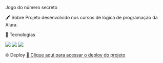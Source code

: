 Jogo do número secreto


🖋️ Sobre
Projeto desenvolvido nos cursos de lógica de programação da Alura.

🚀 Tecnologias
<div>
  <img src="https://img.shields.io/badge/HTML-239120?style=for-the-badge&logo=html5&logoColor=white">
  <img src="https://img.shields.io/badge/CSS-239120?style=for-the-badge&logo=css3&logoColor=white">
  <img src="https://img.shields.io/badge/JavaScript-F7DF1E?style=for-the-badge&logo=javascript&logoColor=black">
</div>

🌐 Deploy
[🔗 Clique aqui para acessar o deploy do projeto](https://numerosecretoz.netlify.app)
